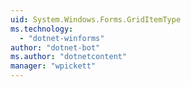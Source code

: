 ```yaml
---
uid: System.Windows.Forms.GridItemType
ms.technology: 
  - "dotnet-winforms"
author: "dotnet-bot"
ms.author: "dotnetcontent"
manager: "wpickett"
---
```

